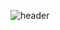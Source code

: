![header](https://capsule-render.vercel.app/api?type=rect&color=auto&height=300&section=header&text=ML-basic&fontSize=90)
